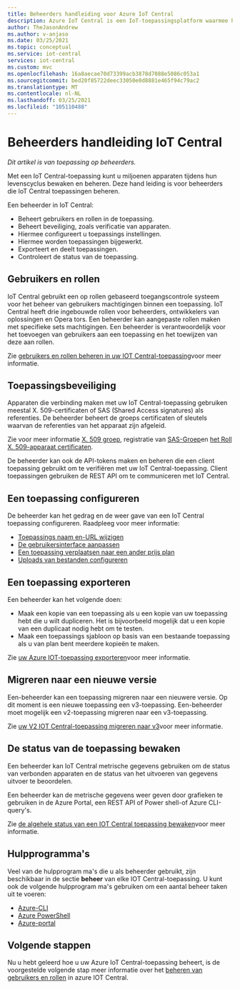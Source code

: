 ```yaml
---
title: Beheerders handleiding voor Azure IoT Central
description: Azure IoT Central is een IoT-toepassingsplatform waarmee het eenvoudiger is om IoT-oplossingen te maken. Dit artikel bevat een overzicht van de rol beheerder in IoT Central.
author: TheJasonAndrew
ms.author: v-anjaso
ms.date: 03/25/2021
ms.topic: conceptual
ms.service: iot-central
services: iot-central
ms.custom: mvc
ms.openlocfilehash: 16a8aecae70d73399acb3878d7088e5086c053a1
ms.sourcegitcommit: bed20f85722deec33050e0d8881e465f94c79ac2
ms.translationtype: MT
ms.contentlocale: nl-NL
ms.lasthandoff: 03/25/2021
ms.locfileid: "105110488"
---
```

# <a name="iot-central-administrator-guide"></a>Beheerders handleiding IoT Central

*Dit artikel is van toepassing op beheerders.*

Met een IoT Central-toepassing kunt u miljoenen apparaten tijdens hun levenscyclus bewaken en beheren. Deze hand leiding is voor beheerders die IoT Central toepassingen beheren.

Een beheerder in IoT Central:

- Beheert gebruikers en rollen in de toepassing.
- Beheert beveiliging, zoals verificatie van apparaten.
- Hiermee configureert u toepassings instellingen.
- Hiermee worden toepassingen bijgewerkt.
- Exporteert en deelt toepassingen.
- Controleert de status van de toepassing.

## <a name="users-and-roles"></a>Gebruikers en rollen

IoT Central gebruikt een op rollen gebaseerd toegangscontrole systeem voor het beheer van gebruikers machtigingen binnen een toepassing. IoT Central heeft drie ingebouwde rollen voor beheerders, ontwikkelers van oplossingen en Opera tors. Een beheerder kan aangepaste rollen maken met specifieke sets machtigingen. Een beheerder is verantwoordelijk voor het toevoegen van gebruikers aan een toepassing en het toewijzen van deze aan rollen.

Zie [gebruikers en rollen beheren in uw IOT Central-toepassing](howto-manage-users-roles.md)voor meer informatie.

## <a name="application-security"></a>Toepassingsbeveiliging

Apparaten die verbinding maken met uw IoT Central-toepassing gebruiken meestal X. 509-certificaten of SAS (Shared Access signatures) als referenties. De beheerder beheert de groeps certificaten of sleutels waarvan de referenties van het apparaat zijn afgeleid.

Zie voor meer informatie [X. 509 groep](concepts-get-connected.md#x509-group-enrollment), registratie van [SAS-Groep](concepts-get-connected.md#sas-group-enrollment)en [het Roll X. 509-apparaat certificaten](how-to-roll-x509-certificates.md).

De beheerder kan ook de API-tokens maken en beheren die een client toepassing gebruikt om te verifiëren met uw IoT Central-toepassing. Client toepassingen gebruiken de REST API om te communiceren met IoT Central.

## <a name="configure-an-application"></a>Een toepassing configureren

De beheerder kan het gedrag en de weer gave van een IoT Central toepassing configureren. Raadpleeg voor meer informatie:

- [Toepassings naam en-URL wijzigen](howto-administer.md#change-application-name-and-url)
- [De gebruikersinterface aanpassen](howto-customize-ui.md)
- [Een toepassing verplaatsen naar een ander prijs plan](howto-view-bill.md)
- [Uploads van bestanden configureren](howto-configure-file-uploads.md)

## <a name="export-an-application"></a>Een toepassing exporteren

Een beheerder kan het volgende doen:

- Maak een kopie van een toepassing als u een kopie van uw toepassing hebt die u wilt dupliceren. Het is bijvoorbeeld mogelijk dat u een kopie van een duplicaat nodig hebt om te testen.
- Maak een toepassings sjabloon op basis van een bestaande toepassing als u van plan bent meerdere kopieën te maken.

Zie [uw Azure IOT-toepassing exporteren](howto-use-app-templates.md)voor meer informatie.

## <a name="migrate-to-a-new-version"></a>Migreren naar een nieuwe versie

Een-beheerder kan een toepassing migreren naar een nieuwere versie. Op dit moment is een nieuwe toepassing een v3-toepassing. Een-beheerder moet mogelijk een v2-toepassing migreren naar een v3-toepassing.

Zie [uw V2 IOT Central-toepassing migreren naar v3](howto-migrate.md)voor meer informatie.

## <a name="monitor-application-health"></a>De status van de toepassing bewaken

Een beheerder kan IoT Central metrische gegevens gebruiken om de status van verbonden apparaten en de status van het uitvoeren van gegevens uitvoer te beoordelen.

Een beheerder kan de metrische gegevens weer geven door grafieken te gebruiken in de Azure Portal, een REST API of Power shell-of Azure CLI-query's.

Zie [de algehele status van een IOT Central toepassing bewaken](howto-monitor-application-health.md)voor meer informatie.

## <a name="tools"></a>Hulpprogramma's

Veel van de hulpprogram ma's die u als beheerder gebruikt, zijn beschikbaar in de sectie **beheer** van elke IOT Central-toepassing. U kunt ook de volgende hulpprogram ma's gebruiken om een aantal beheer taken uit te voeren:

- [Azure-CLI](howto-manage-iot-central-from-cli.md)
- [Azure PowerShell](howto-manage-iot-central-from-powershell.md)
- [Azure-portal](howto-manage-iot-central-from-portal.md)

## <a name="next-steps"></a>Volgende stappen

Nu u hebt geleerd hoe u uw Azure IoT Central-toepassing beheert, is de voorgestelde volgende stap meer informatie over het [beheren van gebruikers en rollen](howto-manage-users-roles.md) in azure IOT Central.
